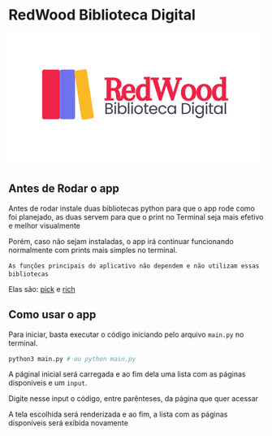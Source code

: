 # RedWood Biblioteca Digital

![Logo RedWood](./RedWood-logo.png)

## Antes de Rodar o app

Antes de rodar instale duas bibliotecas python para que o app rode como foi planejado, as duas servem para que o print no Terminal seja mais efetivo e melhor visualmente

Porém, caso não sejam instaladas, o app irá continuar funcionando normalmente com prints mais simples no terminal.

    As funções principais do aplicativo não dependem e não utilizam essas bibliotecas

Elas são: [pick](https://github.com/wong2/pick) e [rich](https://github.com/Textualize/rich)

## Como usar o app

Para iniciar, basta executar o código iniciando pelo arquivo `main.py` no terminal.

```sh
python3 main.py # ou python main.py
```

A páginal inicial será carregada e ao fim dela uma lista com as páginas disponíveis e um `input`.

Digite nesse input o código, entre parênteses, da página que quer acessar

A tela escolhida será renderizada e ao fim, a lista com as páginas disponíveis será exibida novamente
